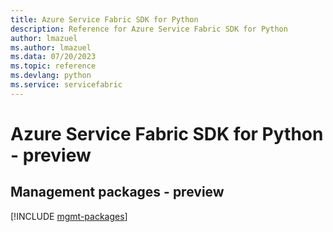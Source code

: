 ```yaml
---
title: Azure Service Fabric SDK for Python
description: Reference for Azure Service Fabric SDK for Python
author: lmazuel
ms.author: lmazuel
ms.data: 07/20/2023
ms.topic: reference
ms.devlang: python
ms.service: servicefabric
---
```

# Azure Service Fabric SDK for Python - preview

## Management packages - preview
[!INCLUDE [mgmt-packages](service-fabric-mgmt-index.md)]